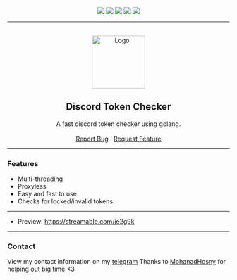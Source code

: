 <div id="top"></div>
<p align="center">
  <img src="https://img.shields.io/github/contributors/dropout1337/Discord-Token-Checker.svg?style=for-the-badge"/>
  <img src="https://img.shields.io/github/forks/dropout1337/Discord-Token-Checker.svg?style=for-the-badge"/>
  <img src="https://img.shields.io/github/stars/dropout1337/Discord-Token-Checker.svg?style=for-the-badge"/>
  <img src="https://img.shields.io/github/issues/dropout1337/Discord-Token-Checker.svg?style=for-the-badge"/>
  <img src="https://img.shields.io/github/license/dropout1337/Discord-Token-Checker.svg?style=for-the-badge"/>
</p>
  
---------------------------------------
  
<br/>
<div align="center">
  <a href="https://github.com/dropout1337/Discord-Token-Checker">
    <img src="https://discord.com/assets/145dc557845548a36a82337912ca3ac5.svg" alt="Logo" width="120" height="120">
  </a>
  
  <h2 align="center">Discord Token Checker</h3>

  <p align="center">
    A fast discord token checker using golang.
    <br />
    <br />
    <a href="https://github.com/dropout1337/Discord-Token-Checker/issues">Report Bug</a>
    ·
    <a href="https://github.com/dropout1337/Discord-Token-Checker/issues">Request Feature</a>
  </p>
</div>

---------------------------------------

### Features
* Multi-threading
* Proxyless
* Easy and fast to use
* Checks for locked/invalid tokens

---------------------------------------

* Preview: https://streamable.com/je2g9k

---------------------------------------

### Contact
View my contact information on my [telegram](https://t.me/dropoutuwu/)
Thanks to [MohanadHosny](https://github.com/MohanadHosny) for helping out big time <3
